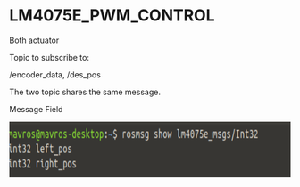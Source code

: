 # LM4075E_PWM_CONTROL

Both actuator

Topic to subscribe to:

/encoder_data, /des_pos

The two topic shares the same message.

Message Field

<img src="lm4075e_pwm_control/picture/Two_actuator_subscribe.png" width="680" height="100" />
